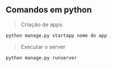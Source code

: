 ## Comandos em python

> Criação de apps
```
python manage.py startapp nome do app
```
> Executar o server
```
python manage.py runserver
```
